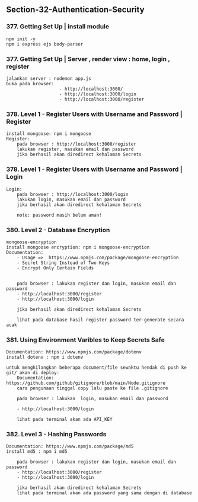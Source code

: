 ## Section-32-Authentication-Security

### 377. Getting Set Up | install module

    npm init -y
    npm i express ejs body-parser

### 377. Getting Set Up | Server , render view : home, login , register

    jalankan server : nodemon app.js
    buka pada browser:
                        - http://localhost:3000/
                        - http://localhost:3000/login
                        - http://localhost:3000/register

### 378. Level 1 - Register Users with Username and Password | Register

    install mongoose: npm i mongoose
    Register:
        pada browser : http://localhost:3000/register
        lakukan register, masukan email dan password
        jika berhasil akan diredirect kehalaman Secrets

### 378. Level 1 - Register Users with Username and Password | Login

    Login:
        pada browser : http://localhost:3000/login
        lakukan login, masukan email dan password
        jika berhasil akan diredirect kehalaman Secrets

        note: password masih belum aman!

### 380. Level 2 - Database Encryption

    mongoose-encryption
    install mongoose encryption: npm i mongoose-encryption
    Documentation:
        - Usage =>  https://www.npmjs.com/package/mongoose-encryption
        - Secret String Instead of Two Keys
        - Encrypt Only Certain Fields


        pada browser : lakukan register dan login, masukan email dan password
        - http://localhost:3000/register
        - http://localhost:3000/login

        jika berhasil akan diredirect kehalaman Secrets

        lihat pada database hasil register password ter-generate secara acak

### 381. Using Environment Varibles to Keep Secrets Safe

    Documentation: https://www.npmjs.com/package/dotenv
    install dotenv : npm i dotenv

    untuk menghilangkan beberapa document/file sewaktu hendak di push ke git/ akan di deploy:
        Documentation: https://github.com/github/gitignore/blob/main/Node.gitignore
        cara pengunaan tinggal copy lalu paste ke file .gitignore

        pada browser : lakukan  login, masukan email dan password

        - http://localhost:3000/login

        lihat pada terminal akan ada API_KEY

### 382. Level 3 - Hashing Passwords

    Documentation: https://www.npmjs.com/package/md5
    install md5 : npm i md5

        pada browser : lakukan register dan login, masukan email dan password
        - http://localhost:3000/register
        - http://localhost:3000/login

        jika berhasil akan diredirect kehalaman Secrets
        lihat pada terminal akan ada password yang sama dengan di database
